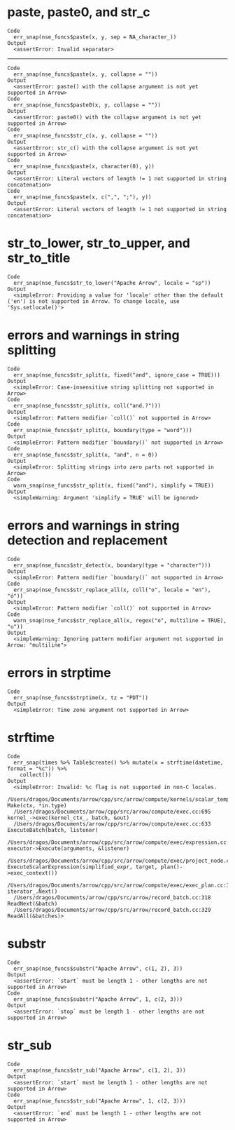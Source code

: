 # paste, paste0, and str_c

    Code
      err_snap(nse_funcs$paste(x, y, sep = NA_character_))
    Output
      <assertError: Invalid separator>

---

    Code
      err_snap(nse_funcs$paste(x, y, collapse = ""))
    Output
      <assertError: paste() with the collapse argument is not yet supported in Arrow>
    Code
      err_snap(nse_funcs$paste0(x, y, collapse = ""))
    Output
      <assertError: paste0() with the collapse argument is not yet supported in Arrow>
    Code
      err_snap(nse_funcs$str_c(x, y, collapse = ""))
    Output
      <assertError: str_c() with the collapse argument is not yet supported in Arrow>
    Code
      err_snap(nse_funcs$paste(x, character(0), y))
    Output
      <assertError: Literal vectors of length != 1 not supported in string concatenation>
    Code
      err_snap(nse_funcs$paste(x, c(",", ";"), y))
    Output
      <assertError: Literal vectors of length != 1 not supported in string concatenation>

# str_to_lower, str_to_upper, and str_to_title

    Code
      err_snap(nse_funcs$str_to_lower("Apache Arrow", locale = "sp"))
    Output
      <simpleError: Providing a value for 'locale' other than the default ('en') is not supported in Arrow. To change locale, use 'Sys.setlocale()'>

# errors and warnings in string splitting

    Code
      err_snap(nse_funcs$str_split(x, fixed("and", ignore_case = TRUE)))
    Output
      <simpleError: Case-insensitive string splitting not supported in Arrow>
    Code
      err_snap(nse_funcs$str_split(x, coll("and.?")))
    Output
      <simpleError: Pattern modifier `coll()` not supported in Arrow>
    Code
      err_snap(nse_funcs$str_split(x, boundary(type = "word")))
    Output
      <simpleError: Pattern modifier `boundary()` not supported in Arrow>
    Code
      err_snap(nse_funcs$str_split(x, "and", n = 0))
    Output
      <simpleError: Splitting strings into zero parts not supported in Arrow>
    Code
      warn_snap(nse_funcs$str_split(x, fixed("and"), simplify = TRUE))
    Output
      <simpleWarning: Argument 'simplify = TRUE' will be ignored>

# errors and warnings in string detection and replacement

    Code
      err_snap(nse_funcs$str_detect(x, boundary(type = "character")))
    Output
      <simpleError: Pattern modifier `boundary()` not supported in Arrow>
    Code
      err_snap(nse_funcs$str_replace_all(x, coll("o", locale = "en"), "ó"))
    Output
      <simpleError: Pattern modifier `coll()` not supported in Arrow>
    Code
      warn_snap(nse_funcs$str_replace_all(x, regex("o", multiline = TRUE), "u"))
    Output
      <simpleWarning: Ignoring pattern modifier argument not supported in Arrow: "multiline">

# errors in strptime

    Code
      err_snap(nse_funcs$strptime(x, tz = "PDT"))
    Output
      <simpleError: Time zone argument not supported in Arrow>

# strftime

    Code
      err_snap(times %>% Table$create() %>% mutate(x = strftime(datetime, format = "%c")) %>%
        collect())
    Output
      <simpleError: Invalid: %c flag is not supported in non-C locales.
      /Users/dragos/Documents/arrow/cpp/src/arrow/compute/kernels/scalar_temporal_unary.cc:516  Make(ctx, *in.type)
      /Users/dragos/Documents/arrow/cpp/src/arrow/compute/exec.cc:695  kernel_->exec(kernel_ctx_, batch, &out)
      /Users/dragos/Documents/arrow/cpp/src/arrow/compute/exec.cc:633  ExecuteBatch(batch, listener)
      /Users/dragos/Documents/arrow/cpp/src/arrow/compute/exec/expression.cc:544  executor->Execute(arguments, &listener)
      /Users/dragos/Documents/arrow/cpp/src/arrow/compute/exec/project_node.cc:86  ExecuteScalarExpression(simplified_expr, target, plan()->exec_context())
      /Users/dragos/Documents/arrow/cpp/src/arrow/compute/exec/exec_plan.cc:398  iterator_.Next()
      /Users/dragos/Documents/arrow/cpp/src/arrow/record_batch.cc:318  ReadNext(&batch)
      /Users/dragos/Documents/arrow/cpp/src/arrow/record_batch.cc:329  ReadAll(&batches)>

# substr

    Code
      err_snap(nse_funcs$substr("Apache Arrow", c(1, 2), 3))
    Output
      <assertError: `start` must be length 1 - other lengths are not supported in Arrow>
    Code
      err_snap(nse_funcs$substr("Apache Arrow", 1, c(2, 3)))
    Output
      <assertError: `stop` must be length 1 - other lengths are not supported in Arrow>

# str_sub

    Code
      err_snap(nse_funcs$str_sub("Apache Arrow", c(1, 2), 3))
    Output
      <assertError: `start` must be length 1 - other lengths are not supported in Arrow>
    Code
      err_snap(nse_funcs$str_sub("Apache Arrow", 1, c(2, 3)))
    Output
      <assertError: `end` must be length 1 - other lengths are not supported in Arrow>

